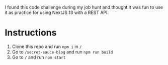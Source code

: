I found this code challenge during my job hunt and thought it was fun to
use it as practice for using NextJS 13 with a REST API.

# Instructions

1. Clone this repo and run `npm i` in `/`
2. Go to `/secret-sauce-blog` and run `npm run build`
3. Go to `/` and run `npm start`
